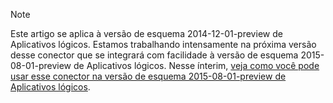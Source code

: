 > [!NOTE]
> Este artigo se aplica à versão de esquema 2014-12-01-preview de Aplicativos lógicos. Estamos trabalhando intensamente na próxima versão desse conector que se integrará com facilidade à versão de esquema 2015-08-01-preview de Aplicativos lógicos. Nesse ínterim, [veja como você pode usar esse conector na versão de esquema 2015-08-01-preview de Aplicativos lógicos](https://blogs.msdn.microsoft.com/logicapps/2016/02/25/accessing-v1-apis-and-biztalk-apis-from-logic-apps/).
> 
> 

<!---HONumber=AcomDC_0420_2016-->